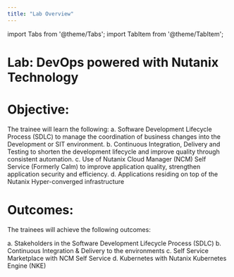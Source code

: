 ```yaml
---
title: "Lab Overview"
---
```

import Tabs from '@theme/Tabs';
import TabItem from '@theme/TabItem';

# Lab: DevOps powered with Nutanix Technology

# Objective:

The trainee will learn the following:
a. Software Development Lifecycle Process (SDLC) to manage the coordination of business changes into the Development or SIT environment.
b. Continuous Integration, Delivery and Testing to shorten the development lifecycle and improve quality through consistent automation.
c. Use of Nutanix Cloud Manager (NCM) Self Service (Formerly Calm) to improve application quality, strengthen application security and efficiency.
d. Applications residing on top of the Nutanix Hyper-converged infrastructure

# Outcomes:
The trainees will achieve the following outcomes:

a. Stakeholders in the Software Development Lifecycle Process (SDLC)
b. Continuous Integration & Delivery to the environments
c. Self Service Marketplace with NCM Self Service
d. Kubernetes with Nutanix Kubernetes Engine (NKE)